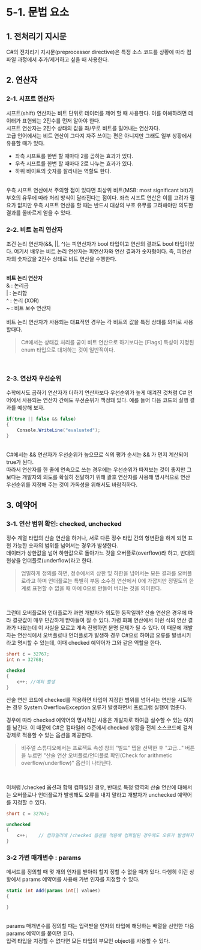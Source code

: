 # 5-1. 문법 요소

## 1. 전처리기 지시문
C#의 전처리기 지시문(preprocessor directive)은 특정 소스 코드를 상황에 따라 컴파일 과정에서 추가/제거하고 싶을 때 사용한다. 

## 2. 연산자

### 2-1. 시프트 연산자
시프트(shift) 연산자는 비트 단위로 데이터를 제어 할 때 사용한다. 이를 이해하려면 데이터가 표현되는 2진수를 먼저 알아야 한다. 
<br>
시프트 연산자는 2진수 상태의 값을 좌/우로 비트를 밀어내는 연산자다. 
<br>
고급 언어에서는 비트 연산이 그다지 자주 쓰이는 편은 아니지만 그래도 일부 상황에서 유용할 때가 있다. 
<br>

* 좌측 시프트를 한번 할 때마다 2를 곱하는 효과가 있다.
* 우측 시프트를 한번 할 때마다 2로 나누는 효과가 있다.
* 하위 바이트의 숫자를 잘라내는 역할도 한다. 
<br>
우측 시프트 연산에서 주의할 점이 있다면 최상위 비트(MSB: most significant bit)가 부호의 유무에 따라 처리 방식이 달라진다는 점이다. 좌측 시프트 연산은 이를 고려가 필요가 없지만 우측 시프트 연산을 할 때는 반드시 대상의 부호 유무를 고려해야만 의도한 결과를 올바르게 얻을 수 있다. 

### 2-2. 비트 논리 연산자
조건 논리 연산자(&&, ||, ^)는 피연산자가 bool 타입이고 연산의 결과도 bool 타입이었다. 여기서 배우는 비트 논리 연산자는 피연산자와 연산 결과가 숫자형이다. 즉, 피연산자의 숫자값을 2진수 상태로 비트 연산을 수행한다. 
<br>
<br>

**비트 논리 연산자** <br>
& : 논리곱 <br>
| : 논리합 <br>
^ : 논리 (XOR) <br>
~ : 비트 보수 연산자 <br>
<br>
비트 논리 연산자가 사용되는 대표적인 경우는 각 비트의 값을 특정 상태를 의미로 사용할때다. <br>

> C#에서는 상태값 처리를 굳이 비트 연산으로 하기보다는 [Flags] 특성이 지정된 enum 타입으로 대처하는 것이 일반적이다. 

<br>

### 2-3. 연산자 우선순위
수학에서도 곱하기 연산자가 더하기 연산자보다 우선순위가 높게 매겨진 것처럼 C# 언어에서 사용되는 연산자 간에도 우선순위가 책정돼 있다. 예를 들어 다음 코드의 실행 결과를 예상해 보자.

```cs
if(true || false && false)
{
    Console.WriteLine("evaluated");
}
```
<br>
C#에서는 && 연산자가 우선순위가 높으므로 식의 평가 순서는 && 가 먼저 계산되어 true가 된다. <br>
따라서 연산자를 한 줄에 연속으로 쓰는 경우에는 우선순위가 따져보는 것이 좋지만 그보다는 개발자의 의도를 확실히 전달하기 위해 괄호 연산자를 사용해 명시적으로 연산 우선순위를 지정해 주는 것이 가독성을 위해서도 바람직하다. 
<br>

## 3. 예약어

### 3-1. 연산 범위 확인: checked, unchecked
정수 계열 타입의 산술 연산을 하거나, 서로 다른 정수 타입 간의 형변환을 하게 되면 표현 가능한 숫자의 범위를 넘어서는 경우가 발생한다.
<br>
데이터가 상한값을 넘어 하한값으로 돌아가느 것을 오버플로(overflow)라 하고, 반대의 현상을 언더플로(underflow)라고 한다. 

> 엄밀하게 정의를 하면, 정수에서의 상한 및 하한을 넘어서는 모든 결과를 오버플로라고 하며 언더플로는 특별히 부동 소수점 연산에서 0에 가깝지만 정밀도의 한계로 표현할 수 없을 때 아예 0으로 만들어 버리는 것을 의미한다. 
<br>

그런데 오버플로와 언더플로가 과연 개발자가 의도한 동작일까? 산술 연산은 경우에 따라 결괏값이 매우 민감하게 받아들여 질 수 있다. 가령 화폐 연산에서 이런 식의 연산 결과가 나왔는데 이 사실을 모르고 계속 진행하면 분명 문제가 될 수 있다. 이 때문에 개발자는 연산식에서 오버플로나 언더플로가 발생하 경우 C#으로 하여금 오류를 발생시키라고 명시할 수 있는데, 이때 checked 예약어가 그와 같은 역할을 한다. 

```cs
short c = 32767;
int n = 32768;

checked
{
    c++; //예외 발생
}
```
산술 연산 코드에 checked를 적용하면 타입이 지정한 범위를 넘어서는 연산을 시도하는 경우 System.OverflowException 오류가 발생하면서 프로그램 실행이 멈춘다. 
<br>

경우에 따라 checked 예약어의 명시적인 사용은 개발자로 하여금 실수할 수 있는 여지를 남긴다. 이 때문에 C#은 컴파일러 수준에서 checked 상황을 전체 소스코드에 걸쳐 강제로 적용할 수 있는 옵션을 제공한다. 
<br>

> 비주얼 스튜디오에서는 프로젝트 속성 창의 "빌드" 탭을 선택한 후 "고급..." 버튼을 누르면 "산술 연산 오버플로/언더플로 확인(Check for arithmetic overflow/underflow)" 옵션이 나타난다. 
<br>

이처럼 /checked 옵션과 함께 컴파일된 경우, 반대로 특정 영역의 산술 연산에 대해서는 오버플로나 언더플로가 발생해도 오류를 내지 말라고 개발자가 unchecked 예약어를 지정할 수 있다.
<br>

```cs
short c = 32767;

unchecked
{
    c++;    // 컴파일러에 /checked 옵션을 적용해 컴파일된 경우에도 오류가 발생하지 않는다.
}
```

### 3-2 가변 매개변수 : params 
메서드를 정의할 때 몇 개의 인자를 받아야 할지 정할 수 없을 때가 있다. 다행히 이런 상황에서 params 예약어를 사용해 가변 인자를 지정할 수 있다. 

```cs
static int Add(params int[] values)
{

}
```
<br>
params 매개변수를 정의할 때는 입력받을 인자의 타입에 해당하는 배열을 선언한 다음 params 예약어를 붙이면 된다. 
<br>
입력 타입을 지정할 수 없다면 모든 타입의 부모인 object를 사용할 수 있다.